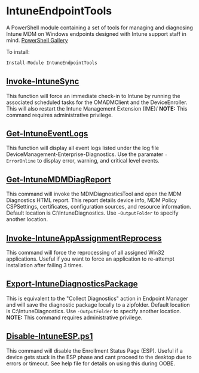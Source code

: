 # IntuneEndpointTools
A PowerShell module containing a set of tools for managing and diagnosing Intune MDM on Windows endpoints designed with Intune support staff in mind. 
[PowerShell Gallery](https://www.powershellgallery.com/packages/IntuneEndpointTools/1.1)

To install:
```powershell
Install-Module IntuneEndpointTools
```
## [Invoke-IntuneSync](docs/Invoke-IntuneSync.md)
This function will force an immediate check-in to Intune by running the associated scheduled tasks for the OMADMClient and the DeviceEnroller. This will also restart the Intune Management Extension (IME)/
**NOTE:** This command requires administrative privilege. 

## [Get-IntuneEventLogs](docs/Get-IntuneEventLogs.md)
This function will display all event logs listed under the log file DeviceManagement-Enterprise-Diagnostics. Use the paramater ```-ErrorOnline``` to display error, warning, and critical level events. 

## [Get-IntuneMDMDiagReport](docs/Get-IntuneMDMDiagReport.md)
This command will invoke the MDMDiagnosticsTool and open the MDM Diagnostics HTML report. This report details device info, MDM Policy CSPSettings, certificates, configuration sources, and resource information. Default location is C:\IntuneDiagnostics. Use ```-OutputFolder``` to specify another location. 

## [Invoke-IntuneAppAssignmentReprocess](docs/Invoke-IntuneAppAssignmentReprocess.md)
This command will force the reprocessing of all assigned Win32 applications. Useful if you want to force an application to re-attempt installation after failing 3 times. 

## [Export-IntuneDiagnosticsPackage](docs/Export-IntuneDiagnosticPackage.md)
This is equivalent to the "Collect Diagnostics" action in Endpoint Manager and will save the diagnostic package locally to a zipfolder. Default location is C:\IntuneDiagnostics. Use ```-OutputFolder``` to specify another location. 
**NOTE:** This command requires administrative privilege. 

## [Disable-IntuneESP.ps1](docs/Disable-IntuneESP.md)
This command will disable the Enrollment Status Page (ESP). Useful if a device gets stuck in the ESP phase and cant proceed to the desktop due to errors or timeout. 
See help file for details on using this during OOBE.